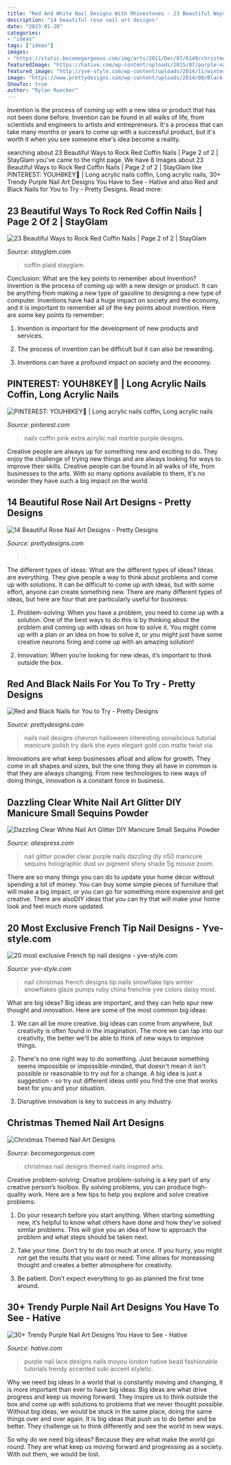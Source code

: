 ```yaml
---
title: "Red And White Nail Designs With Rhinestones - 23 Beautiful Ways To Rock Red Coffin Nails"
description: "14 beautiful rose nail art designs"
date: "2023-01-20"
categories:
- "ideas"
tags: ["ideas"]
images:
- "https://static.becomegorgeous.com/img/arts/2011/Dec/07/6149/christmas_nails777.jpg"
featuredImage: "https://hative.com/wp-content/uploads/2015/07/purple-nails/10-purple-nail-art-designs.jpg"
featured_image: "http://yve-style.com/wp-content/uploads/2014/11/winter-french-tips-nails-designs.jpg"
image: "https://www.prettydesigns.com/wp-content/uploads/2014/08/Black-Nails-with-Red-Roses-and-Dots.jpg"
ShowToc: true
author: "Rylan Ruecker"
---
```



Invention is the process of coming up with a new idea or product that has not been done before. Invention can be found in all walks of life, from scientists and engineers to artists and entrepreneurs. It's a process that can take many months or years to come up with a successful product, but it's worth it when you see someone else's idea become a reality.

	

		
searching about 23 Beautiful Ways to Rock Red Coffin Nails | Page 2 of 2 | StayGlam you've came to the right page. We have 8 Images about 23 Beautiful Ways to Rock Red Coffin Nails | Page 2 of 2 | StayGlam like PINTEREST: YOUH8KEY🦋 | Long acrylic nails coffin, Long acrylic nails, 30+ Trendy Purple Nail Art Designs You Have to See - Hative and also Red and Black Nails for You to Try - Pretty Designs. Read more:
		
    
## 23 Beautiful Ways To Rock Red Coffin Nails | Page 2 Of 2 | StayGlam

<img loading=lazy src="https://stayglam.com/wp-content/uploads/2020/12/Matte-Red-and-Plaid-Nails.jpg" onerror="this.onerror=null;this.src='https://tse2.mm.bing.net/th?id=OIP.V-Fq0gJ9yJzlosEUVxfDswHaLH&amp;pid=15.1';" alt="23 Beautiful Ways to Rock Red Coffin Nails | Page 2 of 2 | StayGlam">

_Source: stayglam.com_

>coffin plaid stayglam. 

	

Conclusion: What are the key points to remember about Invention?
Invention is the process of coming up with a new design or product. It can be anything from making a new type of gasoline to designing a new type of computer. Inventions have had a huge impact on society and the economy, and it is important to remember all of the key points about invention. Here are some key points to remember:
1) Invention is important for the development of new products and services.

2) The process of invention can be difficult but it can also be rewarding.

3) Inventions can have a profound impact on society and the economy.

    
## PINTEREST: YOUH8KEY🦋 | Long Acrylic Nails Coffin, Long Acrylic Nails

<img loading=lazy src="https://i.pinimg.com/736x/9b/39/6e/9b396e9f3167cb1ed082bc6b051d7e9f.jpg" onerror="this.onerror=null;this.src='https://tse1.mm.bing.net/th?id=OIP.bTuvWbORMSfUmaLCqzCGqwHaKR&amp;pid=15.1';" alt="PINTEREST: YOUH8KEY🦋 | Long acrylic nails coffin, Long acrylic nails">

_Source: pinterest.com_

>nails coffin pink extra acrylic nail marble purple designs. 

	

Creative people are always up for something new and exciting to do. They enjoy the challenge of trying new things and are always looking for ways to improve their skills. Creative people can be found in all walks of life, from businesses to the arts. With so many options available to them, it's no wonder they have such a big impact on the world.

    
## 14 Beautiful Rose Nail Art Designs - Pretty Designs

<img loading=lazy src="https://www.prettydesigns.com/wp-content/uploads/2014/08/Black-Nails-with-Red-Roses-and-Dots.jpg" onerror="this.onerror=null;this.src='https://tse3.mm.bing.net/th?id=OIP.SRdnEHAHmCo_MCDWhgNbJgHaFj&amp;pid=15.1';" alt="14 Beautiful Rose Nail Art Designs - Pretty Designs">

_Source: prettydesigns.com_

>. 

	

The different types of ideas: What are the different types of ideas?
Ideas are everything. They give people a way to think about problems and come up with solutions. It can be difficult to come up with ideas, but with some effort, anyone can create something new. There are many different types of ideas, but here are four that are particularly useful for business:
1. Problem-solving: When you have a problem, you need to come up with a solution. One of the best ways to do this is by thinking about the problem and coming up with ideas on how to solve it. You might come up with a plan or an idea on how to solve it, or you might just have some creative neurons firing and come up with an amazing solution!

2. Innovation: When you’re looking for new ideas, it’s important to think outside the box.

    
## Red And Black Nails For You To Try - Pretty Designs

<img loading=lazy src="http://www.prettydesigns.com/wp-content/uploads/2014/06/Chevron-Nails1.jpg" onerror="this.onerror=null;this.src='https://tse2.mm.bing.net/th?id=OIP.nRnFu6rkSs177Bzh9qSM1gHaLH&amp;pid=15.1';" alt="Red and Black Nails for You to Try - Pretty Designs">

_Source: prettydesigns.com_

>nails nail designs chevron halloween interesting sonailicious tutorial manicure polish try dark she eyes elegant gold con matte twist via. 

	

Innovations are what keep businesses afloat and allow for growth. They come in all shapes and sizes, but the one thing they all have in common is that they are always changing. From new technologies to new ways of doing things, innovation is a constant force in business.

    
## Dazzling Clear White Nail Art Glitter DIY Manicure Small Sequins Powder

<img loading=lazy src="https://ae01.alicdn.com/kf/HTB1EzwMOFXXXXcZaFXXq6xXFXXXo/Dazzling-Clear-White-Nail-Art-Glitter-DIY-Manicure-Small-Sequins-Powder-N50.jpg" onerror="this.onerror=null;this.src='https://tse2.mm.bing.net/th?id=OIP.pIvV8RVK0kMqwxiW3okd9AHaHa&amp;pid=15.1';" alt="Dazzling Clear White Nail Art Glitter DIY Manicure Small Sequins Powder">

_Source: aliexpress.com_

>nail glitter powder clear purple nails dazzling diy n50 manicure sequins holographic dust uv pigment shiny shade 5g mouse zoom. 

	

There are so many things you can do to update your home décor without spending a lot of money. You can buy some simple pieces of furniture that will make a big impact, or you can go for something more expensive and get creative. There are alsoDIY ideas that you can try that will make your home look and feel much more updated.

    
## 20 Most Exclusive French Tip Nail Designs - Yve-style.com

<img loading=lazy src="http://yve-style.com/wp-content/uploads/2014/11/winter-french-tips-nails-designs.jpg" onerror="this.onerror=null;this.src='https://tse1.mm.bing.net/th?id=OIP.3szzCeaUOMEj9wEYGMpPTAAAAA&amp;pid=15.1';" alt="20 most exclusive French tip nail designs - yve-style.com">

_Source: yve-style.com_

>nail christmas french designs tip nails snowflake tips winter snowflakes glaze pumps ruby china frenchie yve colors daisy most. 

	

What are big ideas?
Big ideas are important, and they can help spur new thought and innovation. Here are some of the most common big ideas:
1. We can all be more creative. big ideas can come from anywhere, but creativity is often found in the imagination. The more we can tap into our creativity, the better we'll be able to think of new ways to improve things.

2. There's no one right way to do something. Just because something seems impossible or impossible-minded, that doesn't mean it isn't possible or reasonable to try out for a change. A big idea is just a suggestion - so try out different ideas until you find the one that works best for you and your situation.

3. Disruptive innovation is key to success in any industry.

    
## Christmas Themed Nail Art Designs

<img loading=lazy src="https://static.becomegorgeous.com/img/arts/2011/Dec/07/6149/christmas_nails777.jpg" onerror="this.onerror=null;this.src='https://tse3.mm.bing.net/th?id=OIP.uLoQl2906_2g0ogTd0oyUAHaJ4&amp;pid=15.1';" alt="Christmas Themed Nail Art Designs">

_Source: becomegorgeous.com_

>christmas nail designs themed nails inspired arts. 

	

Creative problem-solving:
Creative problem-solving is a key part of any creative person’s toolbox. By solving problems, you can produce high-quality work. Here are a few tips to help you explore and solve creative problems:
1) Do your research before you start anything. When starting something new, it’s helpful to know what others have done and how they’ve solved similar problems. This will give you an idea of how to approach the problem and what steps should be taken next.

2) Take your time. Don’t try to do too much at once. If you hurry, you might not get the results that you want or need. Time allows for moreassing thought and creates a better atmosphere for creativity.

3) Be patient. Don’t expect everything to go as planned the first time around.

    
## 30+ Trendy Purple Nail Art Designs You Have To See - Hative

<img loading=lazy src="https://hative.com/wp-content/uploads/2015/07/purple-nails/10-purple-nail-art-designs.jpg" onerror="this.onerror=null;this.src='https://tse4.mm.bing.net/th?id=OIP.ahI0vPgYaCjnbAI2AGlE7wHaKr&amp;pid=15.1';" alt="30+ Trendy Purple Nail Art Designs You Have to See - Hative">

_Source: hative.com_

>purple nail lace designs nails moyou london hative bead fashionable tutorials trendy accented suki accent styletic. 

	

Why we need big ideas
In a world that is constantly moving and changing, it is more important than ever to have big ideas. Big ideas are what drive progress and keep us moving forward. They inspire us to think outside the box and come up with solutions to problems that we never thought possible.
Without big ideas, we would be stuck in the same place, doing the same things over and over again. It is big ideas that push us to do better and be better. They challenge us to think differently and see the world in new ways.

So why do we need big ideas? Because they are what make the world go round. They are what keep us moving forward and progressing as a society. With out them, we would be lost.

